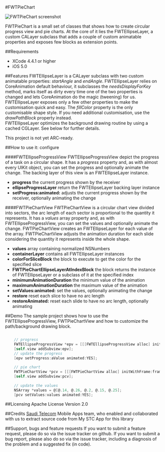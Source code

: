 #FWTPieChart

![FWTPieChart screenshot](http://grab.by/igoS)

FWTPieChart is a small set of classes that shows how to create circular progress view and pie charts. At the core of it lies the FWTEllipseLayer, a custom CALayer subclass that adds a couple of custom animatable properties and exposes few blocks as extension points.

##Requirements
* XCode 4.4.1 or higher
* iOS 5.0

##Features
FWTEllipseLayer is a CALayer subclass with two custom animatable properties: *startAngle* and *endAngle*. FWTEllipseLayer relies on CoreAnimation default behaviour, it subclasses the *needsDisplayForKey* method, marks itself as dirty every time one of the two properties is changed and lets CoreAnimation do the magic (tweening) for us.
FWTEllipseLayer exposes only a few other properties to make the customisation quick and easy.
The *fillColor* property is the only customisable shape style. If you need additional customisation, use the *drawPathBlock* property instead.  
FWTEllipseLayer optimizes the background drawing routine by using a cached CGLayer.
See below for further details.
       
This project is not yet ARC-ready.

##How to use it: configure

####FWTEllipseProgressView
FWTEllipseProgressView depict the progress of a task on a circular shape. It has a *progress* property and, as with almost every UIKit object, you can set the progress and optionally animate the change. The backing layer of this view is an FWTEllipseLayer instance.

* **progress** the current progress shown by the receiver
* **ellipseProgressLayer** return the FWTEllipseLayer backing layer instance
* **setProgress:animated:** adjusts the current progress shown by the receiver, optionally animating the change

####FWTPieChartView
FWTPieChartView is a circular chart view divided into sectors, the arc length of each sector is proportional to the quantity it represents. It has a *values* array property and, as with FWTEllipseProgressView, you can set the values and optionally animate the change. FWTPieChartView creates an FWTEllipseLayer for each value of the array. FWTPieChartView adjusts the animation duration for each slide considering the quantity it represents inside the whole shape.

* **values** array containing normalized NSNumbers
* **containerLayer** contains all FWTEllipseLayer instances
* **colorForSliceBlock** the block to execute to get the color for the specified slice
* **FWTPieChartEllipseLayerAtIndexBlock** the block returns the instance of FWTEllipseLayer or a subclass of it at the specified index 
* **minimumAnimationDuration** the minimum value of the animation
* **maximumAnimationDuration** the maximum value of the animation 
* **setValues:animated:** set the values, optionally animating the change
* **restore** reset each slice to have no arc length
* **restoreAnimated:** reset each slide to have no arc length, optionally animating


##Demo
The sample project shows how to use the FWTEllipseProgressView, FWTPieChartView and how to customize the path/background drawing block.

``` objective-c

	// progress
    FWTEllipseProgressView *epv = [[[FWTEllipseProgressView alloc] initWithFrame:frame] autorelease];
    [self.view addSubview:epv];
    // update the progress   
    [epv setProgress:aValue animated:YES];
	
	// pie chart
	FWTPieChartView *pcv = [[[FWTPieChartView alloc] initWithFrame:frame] autorelease];
	[self.view addSubview:pcv];
	
	// update the values
	NSArray *values = @[@.14, @.26, @.2, @.15, @.25];
	[pcv setValues:values animated:YES];	
````

##Licensing
Apache License Version 2.0

##Credits
[Saudi Telecom](http://www.stc.com.sa) Mobile Apps team, who enabled and collaborated with us to extract source code from My STC App for this library

##Support, bugs and feature requests
If you want to submit a feature request, please do so via the issue tracker on github.
If you want to submit a bug report, please also do so via the issue tracker, including a diagnosis of the problem and a suggested fix (in code).
